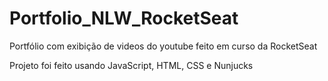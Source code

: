 # Portfolio_NLW_RocketSeat
Portfólio com exibição de videos do youtube feito em curso da RocketSeat

Projeto foi feito usando JavaScript, HTML, CSS e Nunjucks
